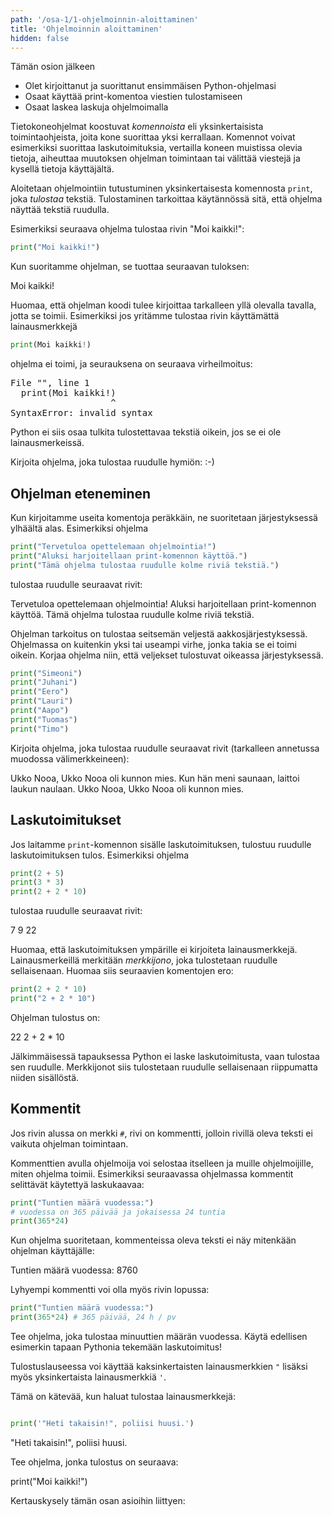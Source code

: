 ```yaml
---
path: '/osa-1/1-ohjelmoinnin-aloittaminen'
title: 'Ohjelmoinnin aloittaminen'
hidden: false
---
```


<text-box variant='learningObjectives' name='Oppimistavoitteet'>

Tämän osion jälkeen

- Olet kirjoittanut ja suorittanut ensimmäisen Python-ohjelmasi
- Osaat käyttää print-komentoa viestien tulostamiseen
- Osaat laskea laskuja ohjelmoimalla

</text-box>

Tietokoneohjelmat koostuvat _komennoista_ eli yksinkertaisista toimintaohjeista, joita kone suorittaa yksi kerrallaan. Komennot voivat esimerkiksi suorittaa laskutoimituksia, vertailla koneen muistissa olevia tietoja, aiheuttaa muutoksen ohjelman toimintaan tai välittää viestejä ja kysellä tietoja käyttäjältä.

Aloitetaan ohjelmointiin tutustuminen yksinkertaisesta komennosta `print`, joka _tulostaa_ tekstiä. Tulostaminen tarkoittaa käytännössä sitä, että ohjelma näyttää tekstiä ruudulla.

Esimerkiksi seuraava ohjelma tulostaa rivin "Moi kaikki!":

```python
print("Moi kaikki!")
```

Kun suoritamme ohjelman, se tuottaa seuraavan tuloksen:

<sample-output>

Moi kaikki!

</sample-output>

Huomaa, että ohjelman koodi tulee kirjoittaa tarkalleen yllä olevalla tavalla, jotta se toimii. Esimerkiksi jos yritämme tulostaa rivin käyttämättä lainausmerkkejä

```python
print(Moi kaikki!)
```

ohjelma ei toimi, ja seurauksena on seuraava virheilmoitus:

<sample-output>

<pre>
File "<stdin>", line 1
  print(Moi kaikki!)
                   ^
SyntaxError: invalid syntax
</pre>

</sample-output>

Python ei siis osaa tulkita tulostettavaa tekstiä oikein, jos se ei ole lainausmerkeissä.

<in-browser-programming-exercise name="Hymiö" tmcname="osa01-01_hymio" height="300px">

Kirjoita ohjelma, joka tulostaa ruudulle hymiön: :-)

</in-browser-programming-exercise>

## Ohjelman eteneminen

Kun kirjoitamme useita komentoja peräkkäin,
ne suoritetaan järjestyksessä ylhäältä alas.
Esimerkiksi ohjelma

```python
print("Tervetuloa opettelemaan ohjelmointia!")
print("Aluksi harjoitellaan print-komennon käyttöä.")
print("Tämä ohjelma tulostaa ruudulle kolme riviä tekstiä.")
```
tulostaa ruudulle seuraavat rivit:

<sample-output>

Tervetuloa opettelemaan ohjelmointia!
Aluksi harjoitellaan print-komennon käyttöä.
Tämä ohjelma tulostaa ruudulle kolme riviä tekstiä.

</sample-output>

<in-browser-programming-exercise name="Korjaa ohjelma: seitsemän veljestä" tmcname="osa01-03_korjaa_ohjelma_7_veljesta">

Ohjelman tarkoitus on tulostaa seitsemän veljestä aakkosjärjestyksessä. Ohjelmassa on kuitenkin yksi tai useampi virhe, jonka takia se ei toimi oikein.
Korjaa ohjelma niin, että veljekset tulostuvat oikeassa järjestyksessä.

```python
print("Simeoni")
print("Juhani")
print("Eero")
print("Lauri")
print("Aapo")
print("Tuomas")
print("Timo")
```

</in-browser-programming-exercise>


<in-browser-programming-exercise name="Ukko Nooa" tmcname="osa01-02_ukko_nooa">

Kirjoita ohjelma, joka tulostaa ruudulle seuraavat rivit (tarkalleen annetussa muodossa välimerkkeineen):

<sample-output>

Ukko Nooa, Ukko Nooa oli kunnon mies.
Kun hän meni saunaan, laittoi laukun naulaan.
Ukko Nooa, Ukko Nooa oli kunnon mies.

</sample-output>

</in-browser-programming-exercise>


## Laskutoimitukset

Jos laitamme `print`-komennon sisälle laskutoimituksen, tulostuu ruudulle laskutoimituksen tulos. Esimerkiksi ohjelma

```python
print(2 + 5)
print(3 * 3)
print(2 + 2 * 10)
```
tulostaa ruudulle seuraavat rivit:

<sample-output>

7
9
22

</sample-output>

Huomaa, että laskutoimituksen ympärille ei kirjoiteta lainausmerkkejä. Lainausmerkeillä merkitään _merkkijono_, joka tulostetaan ruudulle sellaisenaan. Huomaa siis seuraavien komentojen ero:

```python
print(2 + 2 * 10)
print("2 + 2 * 10")
```

Ohjelman tulostus on:

<sample-output>

22
2 + 2 * 10

</sample-output>

Jälkimmäisessä tapauksessa Python ei laske laskutoimitusta, vaan tulostaa sen ruudulle.
Merkkijonot siis tulostetaan ruudulle sellaisenaan riippumatta niiden sisällöstä.

## Kommentit

Jos rivin alussa on merkki `#`, rivi on kommentti, jolloin rivillä oleva teksti ei vaikuta ohjelman toimintaan.

Kommenttien avulla ohjelmoija voi selostaa itselleen ja muille ohjelmoijille, miten ohjelma toimii. Esimerkiksi seuraavassa ohjelmassa kommentit selittävät käytettyä laskukaavaa:

```python
print("Tuntien määrä vuodessa:")
# vuodessa on 365 päivää ja jokaisessa 24 tuntia
print(365*24)
```

Kun ohjelma suoritetaan, kommenteissa oleva teksti ei näy mitenkään ohjelman käyttäjälle:

<sample-output>

Tuntien määrä vuodessa:
8760

</sample-output>

Lyhyempi kommentti voi olla myös rivin lopussa:

```python
print("Tuntien määrä vuodessa:")
print(365*24) # 365 päivää, 24 h / pv
```

<in-browser-programming-exercise name="Minuutit vuodessa" tmcname="osa01-04_minuuttien_maara_vuodessa">

Tee ohjelma, joka tulostaa minuuttien määrän vuodessa. Käytä edellisen esimerkin tapaan Pythonia tekemään laskutoimitus!

</in-browser-programming-exercise>

<in-browser-programming-exercise name="Ohjelma tulostaa koodia" tmcname="osa01-05_ohjelma_tulostaa_koodia">

Tulostuslauseessa voi käyttää kaksinkertaisten lainausmerkkien `"` lisäksi myös yksinkertaista lainausmerkkiä `'`.

Tämä on kätevää, kun haluat tulostaa lainausmerkkejä:

```python

print('"Heti takaisin!", poliisi huusi.')

```

<sample-output>

"Heti takaisin!", poliisi huusi.

</sample-output>

Tee ohjelma, jonka tulostus on seuraava:

<sample-output>

print("Moi kaikki!")

</sample-output>



</in-browser-programming-exercise>




Kertauskysely tämän osan asioihin liittyen:

<quiz id="fd4976ae-5870-5272-9a09-24b8c1e89750"></quiz>
